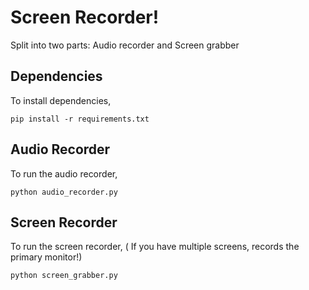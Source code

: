 # Screen Recorder!

Split into two parts: Audio recorder and Screen grabber

## Dependencies
To install dependencies,
```
pip install -r requirements.txt
```

## Audio Recorder
To run the audio recorder,
```
python audio_recorder.py
```


## Screen Recorder
To run the screen recorder, ( If you have multiple screens, records the primary monitor!)
```
python screen_grabber.py

```
